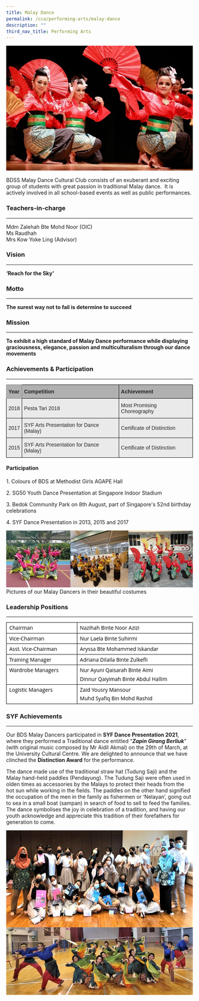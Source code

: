 ```yaml
---
title: Malay Dance
permalink: /cca/performing-arts/malay-dance
description: ""
third_nav_title: Performing Arts
---
```

![Malay Dance](/images/Malay-Dance.jpg)

BDSS Malay Dance Cultural Club consists of an exuberant and exciting group of students with great passion in traditional Malay dance.&nbsp; It is actively involved in all school-based events as well as public performances.

### Teachers-in-charge
------------------

Mdm Zalehah Bte Mohd Noor (OIC)&nbsp;  <br>
Ms Raudhah  <br>
Mrs Kow Yoke Ling (Advisor)&nbsp;

### Vision
------

**‘Reach for the Sky’**

### Motto
-----

**The surest way not to fail is determine to succeed**

### Mission
-------

**To exhibit a high standard of Malay Dance performance while displaying graciousness, elegance, passion and multiculturalism through our dance movements**

### Achievements &amp; Participation
----------------------------

<style type="text/css">
.tg  {border-collapse:collapse;border-spacing:0;}
.tg td{border-color:black;border-style:solid;border-width:1px;font-family:Arial, sans-serif;font-size:14px;
  overflow:hidden;padding:10px 5px;word-break:normal;}
.tg th{border-color:black;border-style:solid;border-width:1px;font-family:Arial, sans-serif;font-size:14px;
  font-weight:normal;overflow:hidden;padding:10px 5px;word-break:normal;}
.tg .tg-xxiv{background-color:#B0B0B0;color:#222;font-weight:bold;text-align:left;vertical-align:middle}
.tg .tg-6k70{background-color:#B0B0B0;border-color:inherit;color:#222;font-weight:bold;text-align:left;vertical-align:middle}
.tg .tg-bvia{background-color:#EAEAEA;color:#222;text-align:left;vertical-align:middle}
</style>
<table class="tg">
<thead>
  <tr>
    <th class="tg-6k70"><span style="color:#222;background-color:#B0B0B0">Year</span></th>
    <th class="tg-xxiv"><span style="color:#222;background-color:#B0B0B0">Competition</span></th>
    <th class="tg-xxiv"><span style="color:#222;background-color:#B0B0B0">Achievement</span></th>
  </tr>
</thead>
<tbody>
  <tr>
    <td class="tg-bvia"><span style="color:#222;background-color:#EAEAEA">2018</span></td>
    <td class="tg-bvia"><span style="color:#222;background-color:#EAEAEA">Pesta Tari 2018</span></td>
    <td class="tg-bvia"><span style="color:#222;background-color:#EAEAEA">Most Promising Choreography</span></td>
  </tr>
  <tr>
    <td class="tg-bvia"><span style="color:#222;background-color:#EAEAEA">2017</span></td>
    <td class="tg-bvia"><span style="color:#222;background-color:#EAEAEA">SYF Arts Presentation for Dance (Malay)</span></td>
    <td class="tg-bvia"><span style="color:#222;background-color:#EAEAEA">Certificate of Distinction</span></td>
  </tr>
  <tr>
    <td class="tg-bvia"><span style="color:#222;background-color:#EAEAEA">2015</span></td>
    <td class="tg-bvia"><span style="color:#222;background-color:#EAEAEA">SYF Arts Presentation for Dance (Malay) </span></td>
    <td class="tg-bvia"><span style="color:#222;background-color:#EAEAEA">Certificate of Distinction</span></td>
  </tr>
</tbody>
</table>

#### Participation

1\. Colours of BDS at Methodist Girls AGAPE Hall

2\. SG50 Youth Dance Presentation at Singapore Indoor Stadium

3\. Bedok Community Park on 8th August, part of Singapore's 52nd birthday celebrations&nbsp;

4\. SYF Dance Presentation in 2013, 2015 and 2017

![Pictures of our Malay Dancers in their beautiful costumes](/images/Dance2020.jpg)
Pictures of our Malay Dancers in their beautiful costumes

### Leadership Positions
--------------------

<table style="margin: 0px; outline: 0px; padding: 0px; color: rgb(0, 0, 0); font-family: &quot;Open Sans&quot;, sans-serif; font-size: 14px; font-style: normal; font-variant-ligatures: normal; font-variant-caps: normal; font-weight: 400; letter-spacing: normal; orphans: 2; text-align: left; text-transform: none; white-space: normal; widows: 2; word-spacing: 0px; -webkit-text-stroke-width: 0px; background-color: rgb(255, 255, 255); text-decoration-thickness: initial; text-decoration-style: initial; text-decoration-color: initial; border-collapse: collapse; border: none;" cellpadding="0" cellspacing="0" border="1" class="MsoNormalTable"><tbody style="margin: 0px; outline: 0px; padding: 0px;"><tr style="margin: 0px; outline: 0px; padding: 0px;"><td style="margin: 0px; outline: 0px; padding: 0in 5.4pt; width: 135.9pt; border: 1pt solid windowtext;" valign="top" width="181"><p style="margin: 3pt 0in; outline: 0px; padding: 0px; line-height: 19.6px;" class="MsoNormal"><span style="margin: 0px; outline: 0px; padding: 0px; font-size: 12pt; font-family: Arial, sans-serif;" lang="EN-SG"><span style="margin: 0px; outline: 0px; padding: 0px; background-color: initial; font-size: 14px; font-family: &quot;Open Sans&quot;, sans-serif;">Chairman</span>&nbsp; &nbsp; &nbsp;&nbsp;</span><span style="margin: 0px; outline: 0px; padding: 0px; font-size: 12pt; font-family: Arial, sans-serif;" lang="EN-GB"></span></p></td><td style="margin: 0px; outline: 0px; padding: 0in 5.4pt; width: 231.05pt; border-top: 1pt solid windowtext; border-right: 1pt solid windowtext; border-bottom: 1pt solid windowtext; border-image: initial; border-left: none;" valign="top" width="308"><p style="margin: 3pt 0in; outline: 0px; padding: 0px; line-height: 19.6px;" class="MsoNormal"><span style="margin: 0px; outline: 0px; padding: 0px; font-size: 12pt; font-family: Arial, sans-serif;" lang="EN-SG"><span style="margin: 0px; outline: 0px; padding: 0px; background-color: initial; font-size: 14px; font-family: &quot;Open Sans&quot;, sans-serif;">Nazihah Binte Noor Azizi</span></span></p></td></tr><tr style="margin: 0px; outline: 0px; padding: 0px;"><td style="margin: 0px; outline: 0px; padding: 0in 5.4pt; width: 135.9pt; border-right: 1pt solid windowtext; border-bottom: 1pt solid windowtext; border-left: 1pt solid windowtext; border-image: initial; border-top: none;" valign="top" width="181"><p style="margin: 3pt 0in; outline: 0px; padding: 0px; line-height: 19.6px;" class="MsoNormal"><span style="margin: 0px; outline: 0px; padding: 0px; font-size: 12pt; font-family: Arial, sans-serif;" lang="EN-SG"><span style="margin: 0px; outline: 0px; padding: 0px; background-color: initial; font-size: 14px; font-family: &quot;Open Sans&quot;, sans-serif;">Vice-Chairman</span></span></p></td><td style="margin: 0px; outline: 0px; padding: 0in 5.4pt; width: 231.05pt; border-top: none; border-left: none; border-bottom: 1pt solid windowtext; border-right: 1pt solid windowtext;" valign="top" width="308"><p style="margin: 3pt 0in; outline: 0px; padding: 0px; line-height: 19.6px;" class="MsoNormal"><span style="margin: 0px; outline: 0px; padding: 0px; font-size: 12pt; font-family: Arial, sans-serif;" lang="EN-SG"><span style="margin: 0px; outline: 0px; padding: 0px; background-color: initial; font-size: 14px; font-family: &quot;Open Sans&quot;, sans-serif;">Nur Laela Binte Suhirmi</span></span></p></td></tr><tr style="margin: 0px; outline: 0px; padding: 0px;"><td style="margin: 0px; outline: 0px; padding: 0in 5.4pt; width: 135.9pt; border-right: 1pt solid windowtext; border-bottom: 1pt solid windowtext; border-left: 1pt solid windowtext; border-image: initial; border-top: none;" valign="top" width="181"><p style="margin: 3pt 0in; outline: 0px; padding: 0px; line-height: 19.6px;" class="MsoNormal"><span style="margin: 0px; outline: 0px; padding: 0px; font-size: 12pt; font-family: Arial, sans-serif;" lang="EN-SG"><span style="margin: 0px; outline: 0px; padding: 0px; background-color: initial; font-size: 14px; font-family: &quot;Open Sans&quot;, sans-serif;">Asst. Vice-Chairman</span></span></p></td><td style="margin: 0px; outline: 0px; padding: 0in 5.4pt; width: 231.05pt; border-top: none; border-left: none; border-bottom: 1pt solid windowtext; border-right: 1pt solid windowtext;" valign="top" width="308"><p style="margin: 3pt 0in; outline: 0px; padding: 0px; line-height: 19.6px;" class="MsoNormal"><span style="margin: 0px; outline: 0px; padding: 0px; font-size: 12pt; font-family: Arial, sans-serif;" lang="EN-SG"><span style="margin: 0px; outline: 0px; padding: 0px; background-color: initial; font-size: 14px; font-family: &quot;Open Sans&quot;, sans-serif;">Aryssa Bte Mohammed Iskandar</span></span></p></td></tr><tr style="margin: 0px; outline: 0px; padding: 0px;"><td style="margin: 0px; outline: 0px; padding: 0in 5.4pt; width: 135.9pt; border-right: 1pt solid windowtext; border-bottom: 1pt solid windowtext; border-left: 1pt solid windowtext; border-image: initial; border-top: none;" valign="top" width="181"><p style="margin: 3pt 0in; outline: 0px; padding: 0px; line-height: 19.6px;" class="MsoNormal"><span style="margin: 0px; outline: 0px; padding: 0px;" lang="EN-SG">Training Manager</span><span style="margin: 0px; outline: 0px; padding: 0px; font-size: 12pt; font-family: Arial, sans-serif;" lang="EN-SG">&nbsp; &nbsp; &nbsp; &nbsp;&nbsp;</span><span style="margin: 0px; outline: 0px; padding: 0px; font-size: 12pt; font-family: Arial, sans-serif;" lang="EN-GB"></span></p></td><td style="margin: 0px; outline: 0px; padding: 0in 5.4pt; width: 231.05pt; border-top: none; border-left: none; border-bottom: 1pt solid windowtext; border-right: 1pt solid windowtext;" valign="top" width="308"><p style="margin: 3pt 0in; outline: 0px; padding: 0px; line-height: 19.6px;" class="MsoNormal"><span style="margin: 0px; outline: 0px; padding: 0px;" lang="EN-SG">Adriana Dilaila Binte Zulkefli</span></p></td></tr><tr style="margin: 0px; outline: 0px; padding: 0px;"><td style="margin: 0px; outline: 0px; padding: 0in 5.4pt; width: 135.9pt; border-right: 1pt solid windowtext; border-bottom: 1pt solid windowtext; border-left: 1pt solid windowtext; border-image: initial; border-top: none;" valign="top" width="181"><p style="margin: 3pt 0in; outline: 0px; padding: 0px; line-height: 19.6px;" class="MsoNormal"><span style="margin: 0px; outline: 0px; padding: 0px; font-size: 12pt; font-family: Arial, sans-serif;" lang="EN-SG"><span style="margin: 0px; outline: 0px; padding: 0px; background-color: initial; font-size: 14px; font-family: &quot;Open Sans&quot;, sans-serif;">Wardrobe Managers</span></span></p></td><td style="margin: 0px; outline: 0px; padding: 0in 5.4pt; width: 231.05pt; border-top: none; border-left: none; border-bottom: 1pt solid windowtext; border-right: 1pt solid windowtext;" valign="top" width="308"><p style="margin: 3pt 0in; outline: 0px; padding: 0px; line-height: 19.6px;" class="MsoNormal"><span style="margin: 0px; outline: 0px; padding: 0px; font-size: 12pt; font-family: Arial, sans-serif;" lang="EN-SG"><span style="margin: 0px; outline: 0px; padding: 0px; background-color: initial; font-size: 14px; font-family: &quot;Open Sans&quot;, sans-serif;">Nur Ayuni Qaisarah Binte Aimi</span></span></p><p style="margin: 3pt 0in; outline: 0px; padding: 0px; line-height: 19.6px;" class="MsoNormal"><span style="margin: 0px; outline: 0px; padding: 0px; font-size: 12pt; font-family: Arial, sans-serif;" lang="EN-SG"><span style="margin: 0px; outline: 0px; padding: 0px; background-color: initial; font-size: 14px; font-family: &quot;Open Sans&quot;, sans-serif;">Dinnur Qaiyimah Binte Abdul Hallim</span></span></p></td></tr><tr style="margin: 0px; outline: 0px; padding: 0px;"><td style="margin: 0px; outline: 0px; padding: 0in 5.4pt; width: 135.9pt; border-right: 1pt solid windowtext; border-bottom: 1pt solid windowtext; border-left: 1pt solid windowtext; border-image: initial; border-top: none;" valign="top" width="181"><p style="margin: 3pt 0in; outline: 0px; padding: 0px; line-height: 19.6px;" class="MsoNormal"><span style="margin: 0px; outline: 0px; padding: 0px;" lang="EN-SG">Logistic Managers</span></p></td><td style="margin: 0px; outline: 0px; padding: 0in 5.4pt; width: 231.05pt; border-top: none; border-left: none; border-bottom: 1pt solid windowtext; border-right: 1pt solid windowtext;" valign="top" width="308"><p style="margin: 3pt 0in; outline: 0px; padding: 0px; line-height: 19.6px;" class="MsoNormal"><span style="margin: 0px; outline: 0px; padding: 0px;" lang="EN-SG">Zaid Yousry Mansour</span></p><p style="margin: 3pt 0in; outline: 0px; padding: 0px; line-height: 19.6px;" class="MsoNormal">Muhd Syafiq Bin Mohd Rashid</p></td></tr></tbody></table>

### SYF Achievements
-----------------------------------

Our BDS Malay Dancers participated in **SYF Dance Presentation 2021**, where they performed a Traditional dance entitled “**_Zapin Girang Berliuk_**” (with original music composed by Mr Aidil Akmal) on the 29th of March, at the University Cultural Centre. We are delighted to announce that we have clinched the **Distinction Award** for the performance.

The dance made use of the traditional straw hat (Tudung Saji) and the Malay hand-held paddles (Pendayung). The Tudung Saji were often used in olden times as accessories by the Malays to protect their heads from the hot sun while working in the fields. The paddles on the other hand signified the occupation of the men in the family as fishermen or ‘Nelayan’, going out to sea in a small boat (sampan) in search of food to sell to feed the families. The dance symbolises the joy in celebration of a tradition, and having our youth acknowledge and appreciate this tradition of their forefathers for generation to come.

![SYF Achievements](/images/SYF%20Achievements.jpg)


